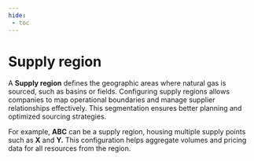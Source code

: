 ```yaml
---
hide:
 - toc
---
```


# Supply region

A **Supply region** defines the geographic areas where natural gas is sourced, such as basins or fields. Configuring supply regions allows companies to map operational boundaries and manage supplier relationships effectively. This segmentation ensures better planning and optimized sourcing strategies.

For example, **ABC** can be a supply region, housing multiple supply points such as **X** and **Y.** This configuration helps aggregate volumes and pricing data for all resources from the region.